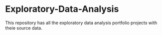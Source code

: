 # Exploratory-Data-Analysis

This repository has all the exploratory data analysis portfolio projects with theie source data.
